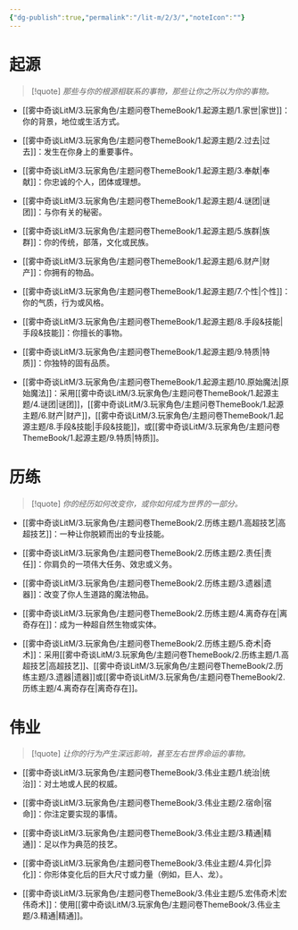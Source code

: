 ```yaml
---
{"dg-publish":true,"permalink":"/lit-m/2/3/","noteIcon":""}
---
```


# 起源

>[!quote]
>*那些与你的根源相联系的事物，那些让你之所以为你的事物。*


- [[雾中奇谈LitM/3.玩家角色/主题问卷ThemeBook/1.起源主题/1.家世\|家世]]：你的背景，地位或生活方式。

- [[雾中奇谈LitM/3.玩家角色/主题问卷ThemeBook/1.起源主题/2.过去\|过去]]：发生在你身上的重要事件。

- [[雾中奇谈LitM/3.玩家角色/主题问卷ThemeBook/1.起源主题/3.奉献\|奉献]]：你忠诚的个人，团体或理想。

- [[雾中奇谈LitM/3.玩家角色/主题问卷ThemeBook/1.起源主题/4.谜团\|谜团]]：与你有关的秘密。

- [[雾中奇谈LitM/3.玩家角色/主题问卷ThemeBook/1.起源主题/5.族群\|族群]]：你的传统，部落，文化或民族。

- [[雾中奇谈LitM/3.玩家角色/主题问卷ThemeBook/1.起源主题/6.财产\|财产]]：你拥有的物品。

- [[雾中奇谈LitM/3.玩家角色/主题问卷ThemeBook/1.起源主题/7.个性\|个性]]：你的气质，行为或风格。

- [[雾中奇谈LitM/3.玩家角色/主题问卷ThemeBook/1.起源主题/8.手段&技能\|手段&技能]]：你擅长的事物。

- [[雾中奇谈LitM/3.玩家角色/主题问卷ThemeBook/1.起源主题/9.特质\|特质]]：你独特的固有品质。

- [[雾中奇谈LitM/3.玩家角色/主题问卷ThemeBook/1.起源主题/10.原始魔法\|原始魔法]]：采用[[雾中奇谈LitM/3.玩家角色/主题问卷ThemeBook/1.起源主题/4.谜团\|谜团]]，[[雾中奇谈LitM/3.玩家角色/主题问卷ThemeBook/1.起源主题/6.财产\|财产]]，[[雾中奇谈LitM/3.玩家角色/主题问卷ThemeBook/1.起源主题/8.手段&技能\|手段&技能]]，或[[雾中奇谈LitM/3.玩家角色/主题问卷ThemeBook/1.起源主题/9.特质\|特质]]。

# 历练

>[!quote]
>*你的经历如何改变你，或你如何成为世界的一部分。*

- [[雾中奇谈LitM/3.玩家角色/主题问卷ThemeBook/2.历练主题/1.高超技艺\|高超技艺]]：一种让你脱颖而出的专业技能。

- [[雾中奇谈LitM/3.玩家角色/主题问卷ThemeBook/2.历练主题/2.责任\|责任]]：你肩负的一项伟大任务、效忠或义务。

- [[雾中奇谈LitM/3.玩家角色/主题问卷ThemeBook/2.历练主题/3.遗器\|遗器]]：改变了你人生道路的魔法物品。

- [[雾中奇谈LitM/3.玩家角色/主题问卷ThemeBook/2.历练主题/4.离奇存在\|离奇存在]]：成为一种超自然生物或实体。

- [[雾中奇谈LitM/3.玩家角色/主题问卷ThemeBook/2.历练主题/5.奇术\|奇术]]：采用[[雾中奇谈LitM/3.玩家角色/主题问卷ThemeBook/2.历练主题/1.高超技艺\|高超技艺]]、[[雾中奇谈LitM/3.玩家角色/主题问卷ThemeBook/2.历练主题/3.遗器\|遗器]]或[[雾中奇谈LitM/3.玩家角色/主题问卷ThemeBook/2.历练主题/4.离奇存在\|离奇存在]]。

# 伟业

>[!quote]
>*让你的行为产生深远影响，甚至左右世界命运的事物。*

- [[雾中奇谈LitM/3.玩家角色/主题问卷ThemeBook/3.伟业主题/1.统治\|统治]]：对土地或人民的权威。

- [[雾中奇谈LitM/3.玩家角色/主题问卷ThemeBook/3.伟业主题/2.宿命\|宿命]]：你注定要实现的事情。

- [[雾中奇谈LitM/3.玩家角色/主题问卷ThemeBook/3.伟业主题/3.精通\|精通]]：足以作为典范的技艺。

- [[雾中奇谈LitM/3.玩家角色/主题问卷ThemeBook/3.伟业主题/4.异化\|异化]]：你形体变化后的巨大尺寸或力量（例如，巨人、龙）。

- [[雾中奇谈LitM/3.玩家角色/主题问卷ThemeBook/3.伟业主题/5.宏伟奇术\|宏伟奇术]]：使用[[雾中奇谈LitM/3.玩家角色/主题问卷ThemeBook/3.伟业主题/3.精通\|精通]]。